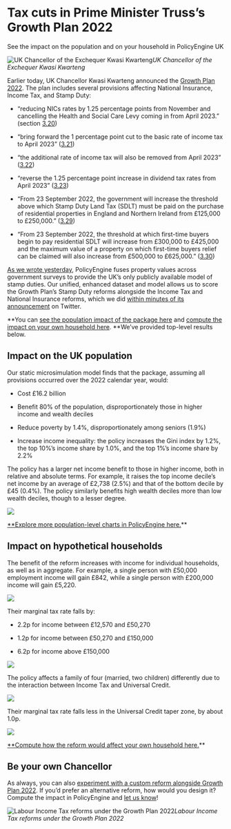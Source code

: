 # Tax cuts in Prime Minister Truss’s Growth Plan 2022

See the impact on the population and on your household in PolicyEngine UK

![UK Chancellor of the Exchequer Kwasi Kwarteng](https://cdn-images-1.medium.com/max/2048/0*uWQA0HBNm3IbZhO1)_UK Chancellor of the Exchequer Kwasi Kwarteng_

Earlier today, UK Chancellor Kwasi Kwarteng announced the [Growth Plan 2022](https://assets.publishing.service.gov.uk/government/uploads/system/uploads/attachment_data/file/1105989/CCS207_CCS0822746402-001_SECURE_HMT_Autumn_Statement_2022_BOOK_Web_Accessible.pdf). The plan includes several provisions affecting National Insurance, Income Tax, and Stamp Duty:

- “reducing NICs rates by 1.25 percentage points from November and cancelling the Health and Social Care Levy coming in from April 2023.” (section [3.20](https://assets.publishing.service.gov.uk/government/uploads/system/uploads/attachment_data/file/1105989/CCS207_CCS0822746402-001_SECURE_HMT_Autumn_Statement_2022_BOOK_Web_Accessible.pdf#page=20))

- “bring forward the 1 percentage point cut to the basic rate of income tax to April 2023” ([3.21](https://assets.publishing.service.gov.uk/government/uploads/system/uploads/attachment_data/file/1105989/CCS207_CCS0822746402-001_SECURE_HMT_Autumn_Statement_2022_BOOK_Web_Accessible.pdf#page=20))

- “the additional rate of income tax will also be removed from April 2023” ([3.22](https://assets.publishing.service.gov.uk/government/uploads/system/uploads/attachment_data/file/1105989/CCS207_CCS0822746402-001_SECURE_HMT_Autumn_Statement_2022_BOOK_Web_Accessible.pdf#page=20))

- “reverse the 1.25 percentage point increase in dividend tax rates from April 2023” ([3.23](https://assets.publishing.service.gov.uk/government/uploads/system/uploads/attachment_data/file/1105989/CCS207_CCS0822746402-001_SECURE_HMT_Autumn_Statement_2022_BOOK_Web_Accessible.pdf#page=20))

- “From 23 September 2022, the government will increase the threshold above which Stamp Duty Land Tax (SDLT) must be paid on the purchase of residential properties in England and Northern Ireland from £125,000 to £250,000.” ([3.29](https://assets.publishing.service.gov.uk/government/uploads/system/uploads/attachment_data/file/1105989/CCS207_CCS0822746402-001_SECURE_HMT_Autumn_Statement_2022_BOOK_Web_Accessible.pdf#page=21))

- “From 23 September 2022, the threshold at which first-time buyers begin to pay residential SDLT will increase from £300,000 to £425,000 and the maximum value of a property on which first-time buyers relief can be claimed will also increase from £500,000 to £625,000.” ([3.30](https://assets.publishing.service.gov.uk/government/uploads/system/uploads/attachment_data/file/1105989/CCS207_CCS0822746402-001_SECURE_HMT_Autumn_Statement_2022_BOOK_Web_Accessible.pdf#page=21))

[As we wrote yesterday](https://blog.policyengine.org/stamp-duties-in-policyengine-uk-6087dc05c135), PolicyEngine fuses property values across government surveys to provide the UK’s only publicly available model of stamp duties. Our unified, enhanced dataset and model allows us to score the Growth Plan’s Stamp Duty reforms alongside the Income Tax and National Insurance reforms, which we did [within minutes of its announcement](https://twitter.com/nikhil_woodruff/status/1573235941053026305) on Twitter.

**You can [see the population impact of the package here](https://policyengine.org/uk/population-impact?dividend_basic_rate=7_5&dividend_higher_rate=32_5&NI_add_rate=2&NI_class_4_add_rate=2&NI_main_rate=12&NI_class_4_main_rate=9&dividend_additional_rate=38_1&basic_rate=19&sdlt_on_non_first_home_2_rate=0&sdlt_first_time_buyer_value_limit=625000&sdlt_on_first_time_buyer_homes_2_threshold=425000&add_rate=40) and [compute the impact on your own household here](https://policyengine.org/uk/household?dividend_basic_rate=7_5&dividend_higher_rate=32_5&NI_add_rate=2&NI_class_4_add_rate=2&NI_main_rate=12&NI_class_4_main_rate=9&dividend_additional_rate=38_1&basic_rate=19&sdlt_on_non_first_home_2_rate=0&sdlt_first_time_buyer_value_limit=625000&sdlt_on_first_time_buyer_homes_2_threshold=425000&add_rate=40). **We’ve provided top-level results below.

## Impact on the UK population

Our static microsimulation model finds that the package, assuming all provisions occurred over the 2022 calendar year, would:

- Cost £16.2 billion

- Benefit 80% of the population, disproportionately those in higher income and wealth deciles

- Reduce poverty by 1.4%, disproportionately among seniors (1.9%)

- Increase income inequality: the policy increases the Gini index by 1.2%, the top 10%’s income share by 1.0%, and the top 1%’s income share by 2.2%

The policy has a larger net income benefit to those in higher income, both in relative and absolute terms. For example, it raises the top income decile’s net income by an average of £2,738 (2.5%) and that of the bottom decile by £45 (0.4%). The policy similarly benefits high wealth deciles more than low wealth deciles, though to a lesser degree.

![](https://cdn-images-1.medium.com/max/3200/0*K6sPZQEFXrGUDLLn)

[\*\*Explore more population-level charts in PolicyEngine here.](https://policyengine.org/uk/population-impact?dividend_basic_rate=7_5&dividend_higher_rate=32_5&NI_add_rate=2&NI_class_4_add_rate=2&NI_main_rate=12&NI_class_4_main_rate=9&dividend_additional_rate=38_1&basic_rate=19&sdlt_on_non_first_home_2_rate=0&sdlt_first_time_buyer_value_limit=625000&sdlt_on_first_time_buyer_homes_2_threshold=425000&add_rate=40)\*\*

## Impact on hypothetical households

The benefit of the reform increases with income for individual households, as well as in aggregate. For example, a single person with £50,000 employment income will gain £842, while a single person with £200,000 income will gain £5,220.

![](https://cdn-images-1.medium.com/max/2592/0*9MKAdl_sTwSpw7J3)

Their marginal tax rate falls by:

- 2.2p for income between £12,570 and £50,270

- 1.2p for income between £50,270 and £150,000

- 6.2p for income above £150,000

![](https://cdn-images-1.medium.com/max/2512/0*phxsV1pO3hY9D9CZ)

The policy affects a family of four (married, two children) differently due to the interaction between Income Tax and Universal Credit.

![](https://cdn-images-1.medium.com/max/2616/0*IFpdJgHe_DhBije5)

Their marginal tax rate falls less in the Universal Credit taper zone, by about 1.0p.

![](https://cdn-images-1.medium.com/max/2576/0*rBTcqEAVkIAKhnRz)

[\*\*Compute how the reform would affect your own household here.](https://policyengine.org/uk/household?dividend_basic_rate=7_5&dividend_higher_rate=32_5&NI_add_rate=2&NI_class_4_add_rate=2&NI_main_rate=12&NI_class_4_main_rate=9&dividend_additional_rate=38_1&basic_rate=19&sdlt_on_non_first_home_2_rate=0&sdlt_first_time_buyer_value_limit=625000&sdlt_on_first_time_buyer_homes_2_threshold=425000&add_rate=40)\*\*

## Be your own Chancellor

As always, you can also [experiment with a custom reform alongside Growth Plan 2022](https://policyengine.org/uk/policy?dividend_basic_rate=7_5&dividend_higher_rate=32_5&NI_add_rate=2&NI_class_4_add_rate=2&NI_main_rate=12&NI_class_4_main_rate=9&dividend_additional_rate=38_1&basic_rate=19&sdlt_on_non_first_home_2_rate=0&sdlt_first_time_buyer_value_limit=625000&sdlt_on_first_time_buyer_homes_2_threshold=425000&add_rate=40). If you’d prefer an alternative reform, how would you design it? Compute the impact in PolicyEngine and [let us know](http://twitter.com/thepolicyengine)!

![Labour Income Tax reforms under the Growth Plan 2022](https://cdn-images-1.medium.com/max/3200/0*4yqZPnpAmiRqYiUe)_Labour Income Tax reforms under the Growth Plan 2022_
